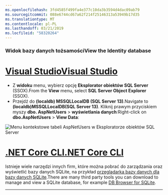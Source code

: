 ```yaml
---
ms.openlocfilehash: 3fd4585f499fa4e377c10da3b3594d4dac09ab79
ms.sourcegitcommit: 088e6744cd67a62f214f25146313a53949b17d35
ms.translationtype: MT
ms.contentlocale: pl-PL
ms.lasthandoff: 03/21/2019
ms.locfileid: "58320264"
---
```

### <a name="view-the-identity-database"></a><span data-ttu-id="f16cf-101">Widok bazy danych tożsamości</span><span class="sxs-lookup"><span data-stu-id="f16cf-101">View the Identity database</span></span>

# <a name="visual-studiotabvisual-studio"></a>[<span data-ttu-id="f16cf-102">Visual Studio</span><span class="sxs-lookup"><span data-stu-id="f16cf-102">Visual Studio</span></span>](#tab/visual-studio) 

* <span data-ttu-id="f16cf-103">Z **widoku** menu, wybierz opcję **Eksplorator obiektów SQL Server** (SSOX).</span><span class="sxs-lookup"><span data-stu-id="f16cf-103">From the **View** menu, select **SQL Server Object Explorer** (SSOX).</span></span>
* <span data-ttu-id="f16cf-104">Przejdź do **(localdb) MSSQLLocalDB (SQL Server 13)**.</span><span class="sxs-lookup"><span data-stu-id="f16cf-104">Navigate to **(localdb)MSSQLLocalDB(SQL Server 13)**.</span></span> <span data-ttu-id="f16cf-105">Kliknij prawym przyciskiem myszy **dbo. AspNetUsers** > **wyświetlania danych**:</span><span class="sxs-lookup"><span data-stu-id="f16cf-105">Right-click on **dbo.AspNetUsers** > **View Data**:</span></span>

![Menu kontekstowe tabeli AspNetUsers w Eksploratorze obiektów SQL Server](~/security/authentication/accconfirm/_static/ssox.png)

# <a name="net-core-clitabnetcore-cli"></a>[<span data-ttu-id="f16cf-107">.NET Core CLI</span><span class="sxs-lookup"><span data-stu-id="f16cf-107">.NET Core CLI</span></span>](#tab/netcore-cli)

<span data-ttu-id="f16cf-108">Istnieje wiele narzędzi innych firm, które można pobrać do zarządzania oraz wyświetlić bazy danych SQLite, na przykład [przeglądarka bazy danych dla bazy danych SQLite](http://sqlitebrowser.org/).</span><span class="sxs-lookup"><span data-stu-id="f16cf-108">There are many third party tools you can download to manage and view a SQLite database, for example [DB Browser for SQLite](http://sqlitebrowser.org/).</span></span>

---